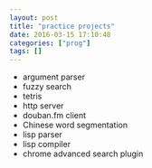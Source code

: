 ```yaml
---
layout: post
title: "practice projects"
date: 2016-03-15 17:10:48
categories: ["prog"]
tags: []
---
```


<!-- Once something crossed over your mind, and you can not remember it after -->

- argument parser
- fuzzy search
- tetris
- http server
- douban.fm client
- Chinese word segmentation
- lisp parser
- lisp compiler
- chrome advanced search plugin
